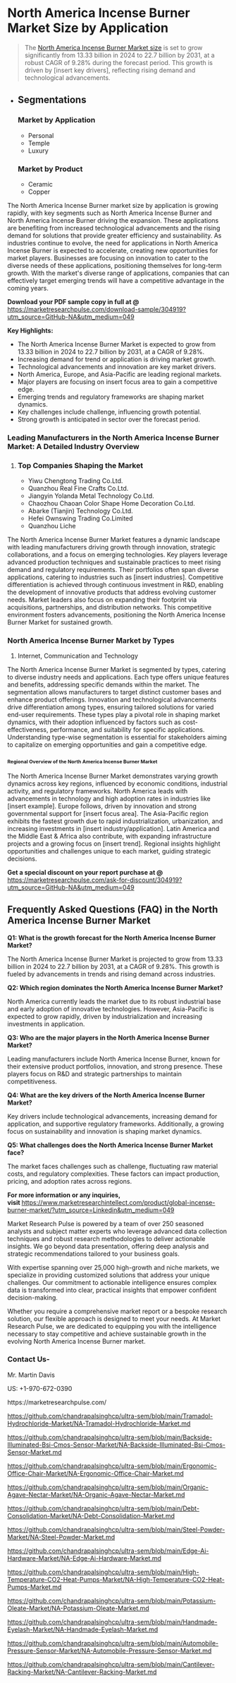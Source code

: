 


<h1>North America Incense Burner Market&nbsp;Size by Application</h1><blockquote><p>The <a href="https://marketresearchpulse.com/download-sample/304919?utm_source=GitHub-NA&amp;utm_medium=049">North America Incense Burner Market size</a> is set to grow significantly from 13.33 billion in 2024 to 22.7 billion by 2031, at a robust CAGR of 9.28% during the forecast period. This growth is driven by [insert key drivers], reflecting rising demand and technological advancements.</p></blockquote><ul><li><h2>Segmentations</h2><h3> Market by Application</h3><ul><li>Personal</li><li>Temple</li><li>Luxury</li></ul><h3> Market by Product</h3><ul><li>Ceramic</li><li>Copper</li></ul></li></ul><p>The North America Incense Burner market size by application is growing rapidly, with key segments such as North America Incense Burner and North America Incense Burner driving the expansion. These applications are benefiting from increased technological advancements and the rising demand for solutions that provide greater efficiency and sustainability. As industries continue to evolve, the need for applications in North America Incense Burner is expected to accelerate, creating new opportunities for market players. Businesses are focusing on innovation to cater to the diverse needs of these applications, positioning themselves for long-term growth. With the market's diverse range of applications, companies that can effectively target emerging trends will have a competitive advantage in the coming years.</p><p><strong>Download your PDF sample copy in full at @ </strong><a href="https://marketresearchpulse.com/download-sample/304919?utm_source=GitHub-NA&amp;utm_medium=049">https://marketresearchpulse.com/download-sample/304919?utm_source=GitHub-NA&amp;utm_medium=049</a></p><p><strong>Key Highlights: </strong></p><ul><li>The North America Incense Burner Market is expected to grow from 13.33 billion in 2024 to 22.7 billion by 2031, at a CAGR of 9.28%.</li><li>Increasing demand for trend or application is driving market growth.</li><li>Technological advancements and innovation are key market drivers.</li><li>North America, Europe, and Asia-Pacific are leading regional markets.</li><li>Major players are focusing on insert focus area to gain a competitive edge.</li><li>Emerging trends and regulatory frameworks are shaping market dynamics.</li><li>Key challenges include challenge, influencing growth potential.</li><li>Strong growth is anticipated in sector over the forecast period.</li></ul><h3>Leading Manufacturers in the North America Incense Burner Market: A Detailed Industry Overview</h3><ol><li><h3>Top Companies Shaping the Market </h3><ul><li>Yiwu Chengtong Trading Co.Ltd.</li><li>Quanzhou Real Fine Crafts Co.Ltd.</li><li>Jiangyin Yolanda Metal Technology Co.Ltd.</li><li>Chaozhou Chaoan Color Shape Home Decoration Co.Ltd.</li><li>Abarke (Tianjin) Technology Co.Ltd.</li><li>Hefei Ownswing Trading Co.Limited</li><li>Quanzhou Liche</li></ul></li></ol><div class="flex max-w-full flex-col flex-grow"><div class="min-h-8 text-message flex w-full flex-col items-end gap-2 whitespace-normal break-words [.text-message+&amp;]:mt-5" dir="auto" data-message-author-role="assistant" data-message-id="fd8432e4-4910-450d-b182-61b7bfb0a01f" data-message-model-slug="gpt-4o"><div class="flex w-full flex-col gap-1 empty:hidden first:pt-[3px]"><div class="markdown prose w-full break-words dark:prose-invert light"><p>The North America Incense Burner Market features a dynamic landscape with leading manufacturers driving growth through innovation, strategic collaborations, and a focus on emerging technologies. Key players leverage advanced production techniques and sustainable practices to meet rising demand and regulatory requirements. Their portfolios often span diverse applications, catering to industries such as [insert industries]. Competitive differentiation is achieved through continuous investment in R&amp;D, enabling the development of innovative products that address evolving customer needs. Market leaders also focus on expanding their footprint via acquisitions, partnerships, and distribution networks. This competitive environment fosters advancements, positioning the North America Incense Burner Market for sustained growth.</p></div></div></div></div><h3>North America Incense Burner Market by Types</h3><ol><li>Internet, Communication and Technology</li></ol><div class="flex max-w-full flex-col flex-grow"><div class="min-h-8 text-message flex w-full flex-col items-end gap-2 whitespace-normal break-words [.text-message+&amp;]:mt-5" dir="auto" data-message-author-role="assistant" data-message-id="084470be-0bb7-4664-bddf-5156b4f41249" data-message-model-slug="gpt-4o-mini"><div class="flex w-full flex-col gap-1 empty:hidden first:pt-[3px]"><div class="markdown prose w-full break-words dark:prose-invert light"><p>The North America Incense Burner Market is segmented by types, catering to diverse industry needs and applications. Each type offers unique features and benefits, addressing specific demands within the market. The segmentation allows manufacturers to target distinct customer bases and enhance product offerings. Innovation and technological advancements drive differentiation among types, ensuring tailored solutions for varied end-user requirements. These types play a pivotal role in shaping market dynamics, with their adoption influenced by factors such as cost-effectiveness, performance, and suitability for specific applications. Understanding type-wise segmentation is essential for stakeholders aiming to capitalize on emerging opportunities and gain a competitive edge.</p></div></div></div></div><h3><span style="font-size: 11px;">Regional Overview of the North America Incense Burner Market</span></h3><div class="flex max-w-full flex-col flex-grow"><div class="min-h-8 text-message flex w-full flex-col items-end gap-2 whitespace-normal break-words [.text-message+&amp;]:mt-5" dir="auto" data-message-author-role="assistant" data-message-id="e9038762-ce64-4e30-91c9-9bd413514231" data-message-model-slug="gpt-4o-mini"><div class="flex w-full flex-col gap-1 empty:hidden first:pt-[3px]"><div class="markdown prose w-full break-words dark:prose-invert light"><p>The North America Incense Burner Market demonstrates varying growth dynamics across key regions, influenced by economic conditions, industrial activity, and regulatory frameworks. North America leads with advancements in technology and high adoption rates in industries like [insert example]. Europe follows, driven by innovation and strong governmental support for [insert focus area]. The Asia-Pacific region exhibits the fastest growth due to rapid industrialization, urbanization, and increasing investments in [insert industry/application]. Latin America and the Middle East &amp; Africa also contribute, with expanding infrastructure projects and a growing focus on [insert trend]. Regional insights highlight opportunities and challenges unique to each market, guiding strategic decisions.</p></div></div></div></div><p><strong>Get a special discount on your report purchase at @ </strong><a href="https://marketresearchpulse.com/ask-for-discount/304919?utm_source=GitHub-NA&amp;utm_medium=049">https://marketresearchpulse.com/ask-for-discount/304919?utm_source=GitHub-NA&amp;utm_medium=049</a></p><h2>Frequently Asked Questions (FAQ) in the North America Incense Burner Market</h2><p><strong>Q1: What is the growth forecast for the North America Incense Burner Market?</strong></p><p>The North America Incense Burner Market is projected to grow from 13.33 billion in 2024 to 22.7 billion by 2031, at a CAGR of 9.28%. This growth is fueled by advancements in trends and rising demand across industries.</p><p><strong>Q2: Which region dominates the North America Incense Burner Market?</strong></p><p>North America currently leads the market due to its robust industrial base and early adoption of innovative technologies. However, Asia-Pacific is expected to grow rapidly, driven by industrialization and increasing investments in application.</p><p><strong>Q3: Who are the major players in the North America Incense Burner Market?</strong></p><p>Leading manufacturers include North America Incense Burner, known for their extensive product portfolios, innovation, and strong presence. These players focus on R&amp;D and strategic partnerships to maintain competitiveness.</p><p><strong>Q4: What are the key drivers of the North America Incense Burner Market?</strong></p><p>Key drivers include technological advancements, increasing demand for application, and supportive regulatory frameworks. Additionally, a growing focus on sustainability and innovation is shaping market dynamics.</p><p><strong>Q5: What challenges does the North America Incense Burner Market face?</strong></p><p>The market faces challenges such as challenge, fluctuating raw material costs, and regulatory complexities. These factors can impact production, pricing, and adoption rates across regions.</p><p><strong>For more information or any inquiries, visit&nbsp;</strong><a href="https://www.marketresearchintellect.com/product/global-incense-burner-market/?utm_source=Linkedin&utm_medium=049">https://www.marketresearchintellect.com/product/global-incense-burner-market/?utm_source=Linkedin&utm_medium=049</a></p><p>Market Research Pulse is powered by a team of over 250 seasoned analysts and subject matter experts who leverage advanced data collection techniques and robust research methodologies to deliver actionable insights. We go beyond data presentation, offering deep analysis and strategic recommendations tailored to your business goals.</p><p>With expertise spanning over 25,000 high-growth and niche markets, we specialize in providing customized solutions that address your unique challenges. Our commitment to actionable intelligence ensures complex data is transformed into clear, practical insights that empower confident decision-making.</p><p>Whether you require a comprehensive market report or a bespoke research solution, our flexible approach is designed to meet your needs. At Market Research Pulse, we are dedicated to equipping you with the intelligence necessary to stay competitive and achieve sustainable growth in the evolving North America Incense Burner market.</p><h3><strong>Contact Us-</strong></h3><p>Mr. Martin Davis</p><p>US: +1-970-672-0390</p><p>https://marketresearchpulse.com/</p><p><a href="https://github.com/chandrapalsinghcp/ultra-sem/blob/main/Tramadol-Hydrochloride-Market/NA-Tramadol-Hydrochloride-Market.md">https://github.com/chandrapalsinghcp/ultra-sem/blob/main/Tramadol-Hydrochloride-Market/NA-Tramadol-Hydrochloride-Market.md</a></p><p><a href="https://github.com/chandrapalsinghcp/ultra-sem/blob/main/Backside-Illuminated-Bsi-Cmos-Sensor-Market/NA-Backside-Illuminated-Bsi-Cmos-Sensor-Market.md">https://github.com/chandrapalsinghcp/ultra-sem/blob/main/Backside-Illuminated-Bsi-Cmos-Sensor-Market/NA-Backside-Illuminated-Bsi-Cmos-Sensor-Market.md</a></p><p><a href="https://github.com/chandrapalsinghcp/ultra-sem/blob/main/Ergonomic-Office-Chair-Market/NA-Ergonomic-Office-Chair-Market.md">https://github.com/chandrapalsinghcp/ultra-sem/blob/main/Ergonomic-Office-Chair-Market/NA-Ergonomic-Office-Chair-Market.md</a></p><p><a href="https://github.com/chandrapalsinghcp/ultra-sem/blob/main/Organic-Agave-Nectar-Market/NA-Organic-Agave-Nectar-Market.md">https://github.com/chandrapalsinghcp/ultra-sem/blob/main/Organic-Agave-Nectar-Market/NA-Organic-Agave-Nectar-Market.md</a></p><p><a href="https://github.com/chandrapalsinghcp/ultra-sem/blob/main/Debt-Consolidation-Market/NA-Debt-Consolidation-Market.md">https://github.com/chandrapalsinghcp/ultra-sem/blob/main/Debt-Consolidation-Market/NA-Debt-Consolidation-Market.md</a></p><p><a href="https://github.com/chandrapalsinghcp/ultra-sem/blob/main/Steel-Powder-Market/NA-Steel-Powder-Market.md">https://github.com/chandrapalsinghcp/ultra-sem/blob/main/Steel-Powder-Market/NA-Steel-Powder-Market.md</a></p><p><a href="https://github.com/chandrapalsinghcp/ultra-sem/blob/main/Edge-Ai-Hardware-Market/NA-Edge-Ai-Hardware-Market.md">https://github.com/chandrapalsinghcp/ultra-sem/blob/main/Edge-Ai-Hardware-Market/NA-Edge-Ai-Hardware-Market.md</a></p><p><a href="https://github.com/chandrapalsinghcp/ultra-sem/blob/main/High-Temperature-CO2-Heat-Pumps-Market/NA-High-Temperature-CO2-Heat-Pumps-Market.md">https://github.com/chandrapalsinghcp/ultra-sem/blob/main/High-Temperature-CO2-Heat-Pumps-Market/NA-High-Temperature-CO2-Heat-Pumps-Market.md</a></p><p><a href="https://github.com/chandrapalsinghcp/ultra-sem/blob/main/Potassium-Oleate-Market/NA-Potassium-Oleate-Market.md">https://github.com/chandrapalsinghcp/ultra-sem/blob/main/Potassium-Oleate-Market/NA-Potassium-Oleate-Market.md</a></p><p><a href="https://github.com/chandrapalsinghcp/ultra-sem/blob/main/Handmade-Eyelash-Market/NA-Handmade-Eyelash-Market.md">https://github.com/chandrapalsinghcp/ultra-sem/blob/main/Handmade-Eyelash-Market/NA-Handmade-Eyelash-Market.md</a></p><p><a href="https://github.com/chandrapalsinghcp/ultra-sem/blob/main/Automobile-Pressure-Sensor-Market/NA-Automobile-Pressure-Sensor-Market.md">https://github.com/chandrapalsinghcp/ultra-sem/blob/main/Automobile-Pressure-Sensor-Market/NA-Automobile-Pressure-Sensor-Market.md</a></p><p><a href="https://github.com/chandrapalsinghcp/ultra-sem/blob/main/Cantilever-Racking-Market/NA-Cantilever-Racking-Market.md">https://github.com/chandrapalsinghcp/ultra-sem/blob/main/Cantilever-Racking-Market/NA-Cantilever-Racking-Market.md</a></p>
